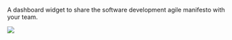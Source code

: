 A dashboard widget to share the software development agile manifesto with your team.

![](https://github.com/GregTrevellick/VsixTwitterWidget/blob/master/Src/@VisualStudio/artefacts/Screenshot.png?raw=true)